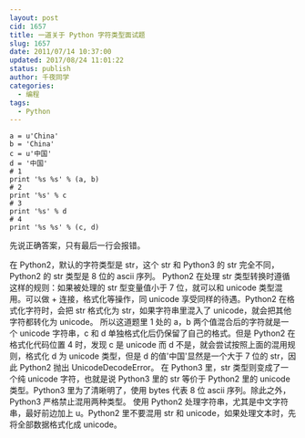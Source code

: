 ```yaml
---
layout: post
cid: 1657
title: 一道关于 Python 字符类型面试题
slug: 1657
date: 2011/07/14 10:37:00
updated: 2017/08/24 11:01:22
status: publish
author: 千夜同学
categories: 
  - 编程
tags: 
  - Python
---
```



    a = u'China'
    b = 'China'
    c = u'中国'
    d = '中国'
    # 1
    print '%s %s' % (a, b)
    # 2
    print '%s' % c
    # 3
    print '%s' % d
    # 4
    print '%s %s' % (c, d)

先说正确答案，只有最后一行会报错。

在 Python2，默认的字符类型是 str，这个 str 和 Python3 的 str 完全不同，Python2 的 str 类型是 8 位的 ascii 序列。
Python2 在处理 str 类型转换时遵循这样的规则：如果被处理的 str 型变量值小于 7 位，就可以和 unicode 类型混用。可以做 + 连接，格式化等操作，同 unicode 享受同样的待遇。Python2 在格式化字符时，会把 str 格式化为 str，如果字符串里混入了 unicode，就会把其他字符都转化为 unicode。
所以这道题里 1 处的 a，b 两个值混合后的字符就是一个 unicode 字符串，c 和 d 单独格式化后仍保留了自己的格式。但是 Python2 在格式化代码位置 4 时，发现 c 是 unicode 而 d 不是，就会尝试按照上面的混用规则，格式化 d 为 unicode 类型，但是 d 的值'中国'显然是一个大于 7 位的 str，因此 Python2 抛出 UnicodeDecodeError。
在 Python3 里，str 类型则变成了一个纯 unicode 字符，也就是说 Python3 里的 str 等价于 Python2 里的 unicode 类型。Python3 里为了清晰明了，使用 bytes 代表 8 位 ascii 序列。除此之外，Python3 严格禁止混用两种类型。
使用 Python2 处理字符串，尤其是中文字符串，最好前边加上 u。Python2 里不要混用 str 和 unicode，如果处理文本时，先将全部数据格式化成 unicode。